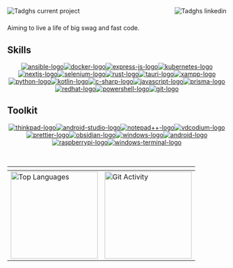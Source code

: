 <div align="center"><a href="https://github.com/tadghh/Shelf" target="_blank" rel="next"><img alt="Tadghs current project" align="left" src="https://img.shields.io/badge/Tadgh%20Henry-881185?style=for-the-badge&logo=none&logoColor=white"></a><a href="https://www.linkedin.com/in/tadghh" target="_blank" rel="alternate"><img alt="Tadghs linkedin" align="right" src="https://img.shields.io/badge/LinkedIn-0077B5?style=for-the-badge&logo=linkedin&logoColor=white"></a></div><h1></h1><span align="center">Aiming to live a life of big swag and fast code.</span><h2>Skills</h2><p align="center"><a href="#"><img alt="ansible-logo" src="https://img.shields.io/badge/Ansible-000000?style=for-the-badge&logo=ansible&logoColor=white"></a><a href="#"><img alt="docker-logo" src="https://img.shields.io/badge/Docker-2CA5E0?style=for-the-badge&logo=docker&logoColor=white"></a><a href="#"><img alt="express-js-logo" src="https://img.shields.io/badge/Express%20js-000000?style=for-the-badge&logo=express&logoColor=white"></a><a href="#"><img alt="kubernetes-logo" src="https://img.shields.io/badge/kubernetes-326ce5.svg?&style=for-the-badge&logo=kubernetes&logoColor=white"></a><a href="#"><img alt="nextjs-logo" src="https://img.shields.io/badge/next%20js-000000?style=for-the-badge&logo=nextdotjs&logoColor=white"></a><a href="#"><img alt="selenium-logo" src="https://img.shields.io/badge/Selenium-43B02A?style=for-the-badge&logo=Selenium&logoColor=white"></a><a href="#"><img alt="rust-logo" src="https://img.shields.io/badge/Rust-black?style=for-the-badge&logo=rust&logoColor=#E57324"></a><a href="#"><img alt="tauri-logo" src="https://img.shields.io/badge/Tauri-FFC131?style=for-the-badge&logo=Tauri&logoColor=white"></a><a href="#"><img alt="xampp-logo" src="https://img.shields.io/badge/Xampp-F37623?style=for-the-badge&logo=xampp&logoColor=white"></a><a href="#"><img alt="python-logo" src="https://img.shields.io/badge/Python-FFD43B?style=for-the-badge&logo=python&logoColor=blue"></a><a href="#"><img alt="kotlin-logo" src="https://img.shields.io/badge/Kotlin-0095D5?&style=for-the-badge&logo=kotlin&logoColor=white"></a><a href="#"><img alt="c-sharp-logo" src="https://img.shields.io/badge/C%23-239120?style=for-the-badge&logo=c-sharp&logoColor=white"></a><a href="#"><img alt="javascript-logo" src="https://img.shields.io/badge/JavaScript-323330?style=for-the-badge&logo=javascript&logoColor=F7DF1E"></a><a href="#"><img alt="prisma-logo" src="https://img.shields.io/badge/Prisma-3982CE?style=for-the-badge&logo=Prisma&logoColor=white"></a><a href="#"><img alt="redhat-logo" src="https://img.shields.io/badge/Red%20Hat-EE0000?style=for-the-badge&logo=redhat&logoColor=white"></a><a href="#"><img alt="powershell-logo" src="https://img.shields.io/badge/powershell-5391FE?style=for-the-badge&logo=powershell&logoColor=white"></a><a href="#"><img alt="git-logo" src="https://img.shields.io/badge/GIT-E44C30?style=for-the-badge&logo=git&logoColor=white"></a></p><h2>Toolkit</h2><p align="center"><a href="#"><img alt="thinkpad-logo" src="https://img.shields.io/badge/thinkpad-E2231A?style=for-the-badge&logo=lenovo&logoColor=white"></a><a href="#"><img alt="android-studio-logo" src="https://img.shields.io/badge/Android_Studio-3DDC84?style=for-the-badge&logo=android-studio&logoColor=white"></a><a href="#"><img alt="notepad++-logo" src="https://img.shields.io/badge/Notepad++-90E59A.svg?style=for-the-badge&logo=notepad%2B%2B&logoColor=black"></a><a href="#"><img alt="vdcodium-logo" src="https://img.shields.io/badge/VSCodium-0078D4?style=for-the-badge&logo=visual%20studio%20code&logoColor=white"></a><a href="#"><img alt="prettier-logo" src="https://img.shields.io/badge/prettier-1A2C34?style=for-the-badge&logo=prettier&logoColor=F7BA3E"></a><a href="#"><img alt="obsidian-logo" src="https://img.shields.io/badge/Obsidian-483699?style=for-the-badge&logo=Obsidian&logoColor=white"></a><a href="#"><img alt="windows-logo" src="https://img.shields.io/badge/Windows-0078D6?style=for-the-badge&logo=windows&logoColor=white"></a><a href="#"><img alt="android-logo" src="https://img.shields.io/badge/Android-3DDC84?style=for-the-badge&logo=android&logoColor=white"></a><a href="#"><img alt="raspberrypi-logo" src="https://img.shields.io/badge/Raspberry%20Pi-A22846?style=for-the-badge&logo=Raspberry%20Pi&logoColor=white"></a><a href="#"><img alt="windows-terminal-logo" src="https://img.shields.io/badge/windows%20terminal-4D4D4D?style=for-the-badge&logo=windows%20terminal&logoColor=white"></a></p><br>
<div align="center">

|<!-- -->    | <!-- -->   |
| ------------- | ------------- |
| <a href="https://github.com/tadghh"><img height=200 align="center" src="https://github-readme-stats.vercel.app/api/top-langs/?username=tadghh&theme=swift&hide_border=true&border_radius=6&include_all_commits=true&type=svg&count_private=true&layout=compact" alt="Top Languages"/></a>  | <a href="https://github.com/tadghh"><img align="center" height=200  src="https://streak-stats.demolab.com?user=tadghh&theme=swift&hide_border=true&border_radius=6&date_format=M%20j%5B%2C%20Y%5D&type=svg&hide_longest_streak=true" alt="Git Activity"/></a> 
</div>
